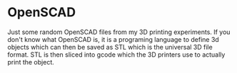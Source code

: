 # OpenSCAD
Just some random OpenSCAD files from my 3D printing experiments. 
If you don't know what OpenSCAD is, it is a programing language to define 3d objects which can then be saved as STL which is the universal 3D file format.
STL is then sliced into gcode which the 3D printers use to actually print the object.

